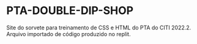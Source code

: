 # PTA-DOUBLE-DIP-SHOP
Site do sorvete para treinamento de CSS e HTML do PTA do CITI 2022.2.
Arquivo importado de código produzido no replit.
